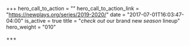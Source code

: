 +++
hero_call_to_action = ""
hero_call_to_action_link = "https://newplays.org/series/2019-2020/"
date = "2017-07-01T16:03:47-04:00"
is_active = true
title = "*check out* our brand new *season* lineup"
hero_weight = "010"

+++
